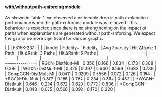 #### with/without path-enforcing module

As shown in Table 1, we observed a noticeable drop in path explanation performance when the path-enforcing module was removed. This behaviour is expected since there is no strengthening on the impact of paths when explanations are generated without path-enforcing. We expect the gap to be more significant for denser graphs.


| | | FB15K-237   | | |
| Model                 | Fidelity+ | Fidelity- | Avg Sparsity | Hit ΔRank: 1 Path | Hit ΔRank: 3 Paths | Hit ΔRank: 5 Paths |
|-----------------------|-----------|-----------|--------------|-------------------|--------------------|--------------------|
| RGCN-DistMult-MI      | 0.356     | 0.168     | 0.834        | 0.173             | 0.308              | 0.396              |
| WGCN-DistMult-MI      | 0.325     | 0.397     | 0.640        | 0.599             | 0.683              | 0.739              |
| CompGCN-DistMult-MI   | 0.0411    | 0.0299    | 0.6556       | 0.072             | 0.126              | 0.194              |
| *RGCN-DistMult        | 0.377     | 0.186     | 0.784        | 0.234             | 0.354              | 0.432              |
| *WGCN-DistMult        | 0.646     | 0.294     | 0.672        | 0.629             | 0.772              | 0.836              |
| *CompGCN-DistMult     | 0.043     | 0.025     | 0.506        | 0.092             | 0.170              | 0.220              |
